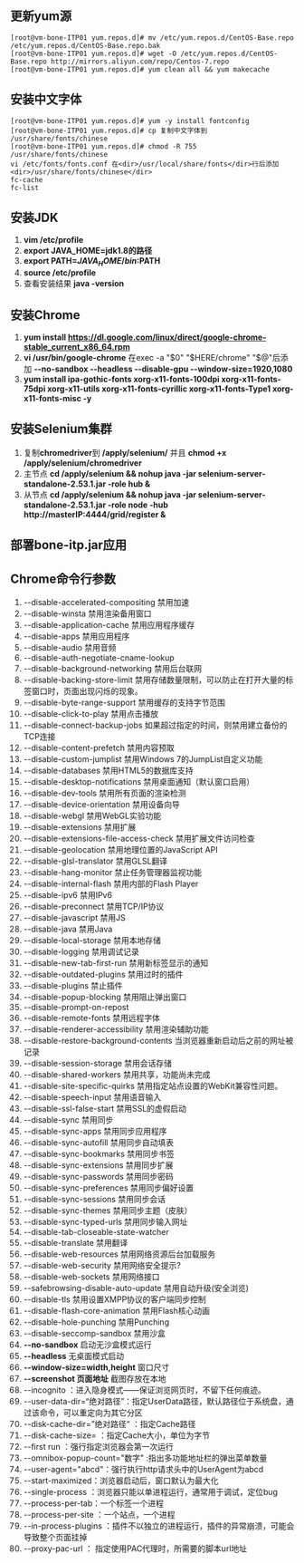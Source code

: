 ## 更新yum源
```
[root@vm-bone-ITP01 yum.repos.d]# mv /etc/yum.repos.d/CentOS-Base.repo /etc/yum.repos.d/CentOS-Base.repo.bak
[root@vm-bone-ITP01 yum.repos.d]# wget -O /etc/yum.repos.d/CentOS-Base.repo http://mirrors.aliyun.com/repo/Centos-7.repo
[root@vm-bone-ITP01 yum.repos.d]# yum clean all && yum makecache
```

## 安装中文字体
```
[root@vm-bone-ITP01 yum.repos.d]# yum -y install fontconfig
[root@vm-bone-ITP01 yum.repos.d]# cp 复制中文字体到 /usr/share/fonts/chinese
[root@vm-bone-ITP01 yum.repos.d]# chmod -R 755 /usr/share/fonts/chinese
vi /etc/fonts/fonts.conf 在<dir>/usr/local/share/fonts</dir>行后添加 <dir>/usr/share/fonts/chinese</dir>
fc-cache
fc-list
```

## 安装JDK
01. **vim /etc/profile**
02. **export JAVA_HOME=jdk1.8的路径**
03. **export PATH=$JAVA_HOME/bin:$PATH**
04. **source /etc/profile**
05. 查看安装结果 **java -version**

## 安装Chrome
01. **yum install https://dl.google.com/linux/direct/google-chrome-stable_current_x86_64.rpm**
02. **vi /usr/bin/google-chrome** 在exec -a "$0" "$HERE/chrome" "$@"后添加 **--no-sandbox --headless --disable-gpu --window-size=1920,1080**
03. **yum install ipa-gothic-fonts xorg-x11-fonts-100dpi xorg-x11-fonts-75dpi xorg-x11-utils xorg-x11-fonts-cyrillic xorg-x11-fonts-Type1 xorg-x11-fonts-misc -y**

## 安装Selenium集群
01. 复制**chromedriver**到 **/apply/selenium/** 并且 **chmod +x /apply/selenium/chromedriver**
02. 主节点 **cd /apply/selenium && nohup java -jar selenium-server-standalone-2.53.1.jar -role hub &**
03. 从节点 **cd /apply/selenium && nohup java -jar selenium-server-standalone-2.53.1.jar -role node -hub http://masterIP:4444/grid/register &**

## 部署bone-itp.jar应用

## Chrome命令行参数
01. --disable-accelerated-compositing 禁用加速
02. --disable-winsta 禁用渲染备用窗口
03. --disable-application-cache 禁用应用程序缓存
04. --disable-apps 禁用应用程序
05. --disable-audio 禁用音频
06. --disable-auth-negotiate-cname-lookup
07. --disable-background-networking 禁用后台联网
08. --disable-backing-store-limit 禁用存储数量限制，可以防止在打开大量的标签窗口时，页面出现闪烁的现象。
09. --disable-byte-range-support 禁用缓存的支持字节范围
10. --disable-click-to-play 禁用点击播放
11. --disable-connect-backup-jobs 如果超过指定的时间，则禁用建立备份的TCP连接
12. --disable-content-prefetch 禁用内容预取
13. --disable-custom-jumplist 禁用Windows 7的JumpList自定义功能
14. --disable-databases 禁用HTML5的数据库支持
15. --disable-desktop-notifications 禁用桌面通知（默认窗口启用）
16. --disable-dev-tools 禁用所有页面的渲染检测
17. --disable-device-orientation 禁用设备向导
18. --disable-webgl 禁用WebGL实验功能
19. --disable-extensions 禁用扩展
20. --disable-extensions-file-access-check 禁用扩展文件访问检查
21. --disable-geolocation 禁用地理位置的JavaScript API
22. --disable-glsl-translator 禁用GLSL翻译
23. --disable-hang-monitor 禁止任务管理器监视功能
24. --disable-internal-flash 禁用内部的Flash Player
25. --disable-ipv6 禁用IPv6
26. --disable-preconnect 禁用TCP/IP协议
27. --disable-javascript 禁用JS
28. --disable-java 禁用Java
29. --disable-local-storage 禁用本地存储
30. --disable-logging 禁用调试记录
31. --disable-new-tab-first-run 禁用新标签显示的通知
32. --disable-outdated-plugins 禁用过时的插件
33. --disable-plugins 禁止插件
34. --disable-popup-blocking 禁用阻止弹出窗口
35. --disable-prompt-on-repost
36. --disable-remote-fonts 禁用远程字体
37. --disable-renderer-accessibility 禁用渲染辅助功能
38. --disable-restore-background-contents 当浏览器重新启动后之前的网址被记录
39. --disable-session-storage 禁用会话存储
40. --disable-shared-workers 禁用共享，功能尚未完成
41. --disable-site-specific-quirks 禁用指定站点设置的WebKit兼容性问题。
42. --disable-speech-input 禁用语音输入
43. --disable-ssl-false-start 禁用SSL的虚假启动
44. --disable-sync 禁用同步
45. --disable-sync-apps 禁用同步应用程序
46. --disable-sync-autofill 禁用同步自动填表
47. --disable-sync-bookmarks 禁用同步书签
48. --disable-sync-extensions 禁用同步扩展
49. --disable-sync-passwords 禁用同步密码
50. --disable-sync-preferences 禁用同步偏好设置
51. --disable-sync-sessions 禁用同步会话
52. --disable-sync-themes 禁用同步主题（皮肤）
53. --disable-sync-typed-urls 禁用同步输入网址
54. --disable-tab-closeable-state-watcher    
55. --disable-translate 禁用翻译
56. --disable-web-resources 禁用网络资源后台加载服务
57. --disable-web-security 禁用网络安全提示?
58. --disable-web-sockets 禁用网络接口
59. --safebrowsing-disable-auto-update 禁用自动升级(安全浏览)
60. --disable-tls 禁用设置XMPP协议的客户端同步控制
61. --disable-flash-core-animation 禁用Flash核心动画
62. --disable-hole-punching 禁用Punching
63. --disable-seccomp-sandbox 禁用沙盒
64. **--no-sandbox** 启动无沙盒模式运行
65. **--headless** 无桌面模式启动
66. **--window-size=width,height** 窗口尺寸
67. **--screenshot 页面地址** 截图存放在本地
67. --incognito ：进入隐身模式——保证浏览网页时，不留下任何痕迹。
68. --user-data-dir=“绝对路径”：指定UserData路径，默认路径位于系统盘，通过该命令，可以重定向为其它分区
69. --disk-cache-dir=”绝对路径“ ：指定Cache路径
70. --disk-cache-size= ：指定Cache大小，单位为字节
71. --first run ：强行指定浏览器会第一次运行
72. --omnibox-popup-count="数字" :指出多功能地址栏的弹出菜单数量
73. --user-agent="abcd"：强行执行http请求头中的UserAgent为abcd
74. --start-maximized：浏览器启动后，窗口默认为最大化
75. --single-process ：浏览器只能以单进程运行，通常用于调试，定位bug
76. --process-per-tab：一个标签一个进程
77. --process-per-site ：一个站点，一个进程
78. --in-process-plugins ：插件不以独立的进程运行，插件的异常崩溃，可能会导致整个页面挂掉
79. --proxy-pac-url ： 指定使用PAC代理时，所需要的脚本url地址
